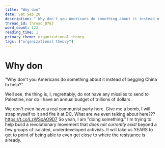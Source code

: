 ```yaml
---
title: "Why don"
date: Sat Sep 28
description: "'Why don't you Americans do something about it instead of begging China to help?' Well see, the thing is, I, regrettably, do not have any missiles to send to..."
thread_id: thread_0783
word_count: 122
reading_time: 1
primary_theme: organizational theory
tags: ["organizational theory"]
---
```


# Why don

"Why don't you Americans do something about it instead of begging China to help?"

Well see, the thing is, I, regrettably, do not have any missiles to send to Palestine, nor do I have an annual budget of trillions of dollars.

We don't even have a real communist party here. Give me a bomb, I will strap myself to it and fire it at DC. What are we even talking about here??? https://t.co/LzWSxAO9D7 So yeah, I am "doing something." I'm trying to help build a revolutionary movement that *does not currently exist* beyond a few groups of isolated, underdeveloped activists. It will take us YEARS to get to point of being able to even get close to where the resistance is already.